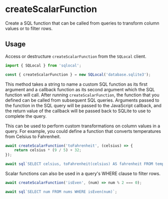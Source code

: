 # createScalarFunction

Create a SQL function that can be called from queries to transform column values or to filter rows.

## Usage

Access or destructure `createScalarFunction` from the `SQLocal` client.

```javascript
import { SQLocal } from 'sqlocal';

const { createScalarFunction } = new SQLocal('database.sqlite3');
```

This method takes a string to name a custom SQL function as its first argument and a callback function as its second argument which the SQL function will call. After running `createScalarFunction`, the function that you defined can be called from subsequent SQL queries. Arguments passed to the function in the SQL query will be passed to the JavaScript callback, and the return value of the callback will be passed back to SQLite to use to complete the query.

This can be used to perform custom transformations on column values in a query. For example, you could define a function that converts temperatures from Celsius to Fahrenheit.

```javascript
await createScalarFunction('toFahrenheit', (celsius) => {
	return celsius * (9 / 5) + 32;
});

await sql`SELECT celsius, toFahrenheit(celsius) AS fahrenheit FROM temperatures`;
```

Scalar functions can also be used in a query's WHERE clause to filter rows.

```javascript
await createScalarFunction('isEven', (num) => num % 2 === 0);

await sql`SELECT num FROM nums WHERE isEven(num)`;
```

<!-- @include: ../.partials/functions-note.md -->
